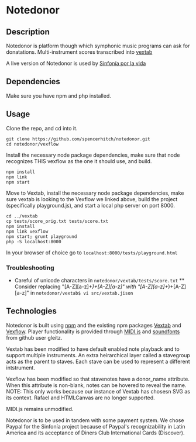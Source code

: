 # Notedonor
## Description
Notedonor is platform though which symphonic music programs can ask for donatations. Multi-instrument scores transcribed into [vextab](http://www.vexflow.com/vextab/)

A live version of Notedonor is used by [Sinfonía por la vida](www.sinfoniaporlavida.com)

## Dependencies
Make sure you have npm and php installed.

## Usage
Clone the repo, and cd into it.
```
git clone https://github.com/spencerhitch/notedonor.git
cd notedonor/vexflow
```
Install the necessary node package dependencies, make sure that node recognizes THIS vexflow as the one it should use, and build.
```
npm install
npm link
npm start
```
Move to Vextab, install the necessary node package dependencies, make sure vextab is looking to the Vexflow we linked above, build the project (specifically playground.js), and start a local php server on port 8000.
```
cd ../vextab
cp tests/score_orig.txt tests/score.txt
npm install
npm link vexflow
npm start; grunt playground
php -S localhost:8000
```
In your browser of choice go to `localhost:8000/tests/playground.html`

### Troubleshooting

* Careful of unicode characters in `notedonor/vextab/tests/score.txt`
** Consider replacing "[A-Z][a-z]+_)+[A-Z][a-z]" with "[A-Z][a-z]+_)+[A-Z][a-z]" in `notedonor/vextab$ vi src/vextab.jison`

## Technologies
Notedonor is built using [npm](https://www.npmjs.com/) and the existing npm packages [Vextab](https://github.com/0xfe/vextab) and [Vexflow](https://github.com/0xfe/vextab). Player functionality is provided through [MIDI.js](https://github.com/mudcube/MIDI.js/) and [soundfonts](https://github.com/gleitz/midi-js-soundfonts) from github user gleitz.

Vextab has been modified to have default enabled note playback and to support multiple instruments. An extra heirarchical layer called a stavegroup acts as the parent to staves. Each stave can be used to represent a different intstrument.

Vexflow has been modified so that stavenotes have a donor_name attribute. When this attribute is non-blank, notes can be hovered to reveal the name. NOTE: This only works because our instance of Vextab has chosesn SVG as its context. Rafael and HTMLCanvas are no longer supported.

MIDI.js remains unmodified.

Notedonor is to be used in tandem with some payment system. We chose Paypal for the Sinfonía project because of Paypal's recognizability in Latin America and its acceptance of Diners Club International Cards (Discover).
